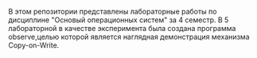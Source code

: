 В этом репозитории представлены лабораторные работы по дисциплине "Основый операционных систем" за 4 семестр.
В 5 лабораторной в качестве эксперимента была создана программа observe,целью которой является наглядная демонстрация механизма Copy-on-Write.